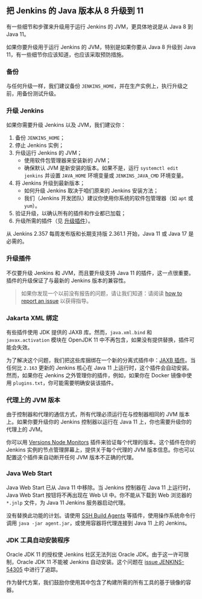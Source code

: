 ## 把 Jenkins 的 Java 版本从 8 升级到 11

有一些细节和步骤来升级用于运行 Jenkins 的 JVM，更具体地说是从 Java 8 到 Java 11。

如果你要升级用于运行 Jenkins 的 JVM，特别是如果你要从 Java 8 升级到 Java 11，有一些细节你应该知道，也应该采取预防措施。


### 备份

与任何升级一样，我们建议备份 `JENKINS_HOME`，并在生产实例上，执行升级之前，用备份测试升级。


### 升级 Jenkins

如果你需要升级 Jenkins 以及 JVM，我们建议你：

1. 备份 `JENKINS_HOME`；
2. 停止 Jenkins 实例；
3. 升级运行 Jenkins 的 JVM；
    - 使用软件包管理器来安装新的 JVM；
    - 确保默认 JVM 是新安装的版本。如果不是，运行 `systemctl edit jenkins` 并设置 `JAVA_HOME` 环境变量或 `JENKINS_JAVA_CMD` 环境变量。
4. 将 Jenkins 升级到最新版本；
    - 如何升级 Jenkins 取决于咱们原来的 Jenkins 安装方法；
    - 我们（Jenkins 开发团队）建议你使用你系统的软件包管理器（如 `apt` 或 `yum`）。
5. 验证升级，以确认所有的插件和作业都已加载；
6. 升级所需的插件（见 [升级插件](#升级插件)）。

从 Jenkins 2.357 每周发布版和长期支持版 2.361.1 开始，Java 11 或 Java 17 是必需的。


### 升级插件

不仅要升级 Jenkins 和 JVM，而且要升级支持 Java 11 的插件，这一点很重要。插件的升级保证了与最新的 Jenkins 版本的兼容性。

> 如果你发现一个以前没有报告的问题，请让我们知道：请阅读 [how to report an issue](https://www.jenkins.io/participate/report-issue/#issue-reporting) 以获得指导。


### Jakarta XML 绑定

有些插件使用 JDK 提供的 JAXB 库。然而，`java.xml.bind` 和 `javax.activation` 模块在 OpenJDK 11 中不再包含，如果没有提供替换，插件可能会失效。

为了解决这个问题，我们把这些库捆绑在一个新的分离式插件中：[JAXB 插件](https://plugins.jenkins.io/jaxb)。当任何比 `2.163` 更新的 Jenkins 核心在 Java 11 上运行时，这个插件会自动安装。然而，如果你在 Jenkins 之外管理你的插件，例如，如果你在 Docker 镜像中使用 `plugins.txt`，你可能需要明确安装该插件。


### 代理上的 JVM 版本

由于控制器和代理的通信方式，所有代理必须运行在与控制器相同的 JVM 版本上。如果你要升级你的 Jenkins 控制器以运行在 Java 11 上，你也需要升级你的代理上的 JVM。

你可以用 [Versions Node Monitors](https://plugins.jenkins.io/versioncolumn) 插件来验证每个代理的版本。这个插件在你的 Jenkins 实例的节点管理屏幕上，提供关于每个代理的 JVM 版本信息。你也可以配置这个插件来自动断开任何 JVM 版本不正确的代理。


### Java Web Start

Java Web Start 已从 Java 11 中移除。当 Jenkins 控制器在 Java 11 上运行时，Java Web Start 按钮将不再出现在 Web UI 中。你不能从下载到 Web 浏览器的 `*.jnlp` 文件，为 Java 11 Jenkins 服务器启动代理。

没有替换此功能的计划。请使用 [SSH Build Agents](https://plugins.jenkins.io/ssh-slaves) 等插件，使用操作系统命令行调用 `java -jar agent.jar`，或使用容器将代理连接到 Java 11 上的 Jenkins。


### JDK 工具自动安装程序

Oracle JDK 11 的授权使 Jenkins 社区无法列出 Oracle JDK。由于这一许可限制，Oracle JDK 11 不能被 Jenkins 自动安装。这个问题在 [issue JENKINS-54305](https://issues.jenkins.io/browse/JENKINS-54305) 中进行了追踪。

作为替代方案，我们鼓励你使用其中包含了构建所需的所有工具的基于镜像的容器。
